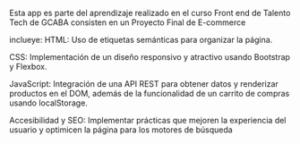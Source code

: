 Esta app es parte del aprendizaje realizado en el curso Front end de Talento Tech de GCABA
consisten en un Proyecto Final de E-commerce

inclueye:
HTML: Uso de etiquetas semánticas para organizar la página.

CSS: Implementación de un diseño responsivo y atractivo usando Bootstrap y Flexbox.

JavaScript: Integración de una API REST para obtener datos y renderizar productos en el DOM, además de la funcionalidad de un carrito de compras usando localStorage.

Accesibilidad y SEO: Implementar prácticas que mejoren la experiencia del usuario y optimicen la página para los motores de búsqueda
